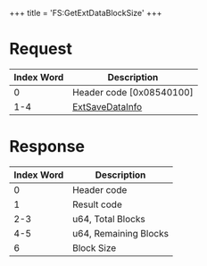 +++
title = 'FS:GetExtDataBlockSize'
+++

# Request

| Index Word | Description                                                       |
|------------|-------------------------------------------------------------------|
| 0          | Header code \[0x08540100\]                                        |
| 1-4        | [ExtSaveDataInfo](Filesystem_services#ExtSaveDataInfo "wikilink") |

# Response

| Index Word | Description           |
|------------|-----------------------|
| 0          | Header code           |
| 1          | Result code           |
| 2-3        | u64, Total Blocks     |
| 4-5        | u64, Remaining Blocks |
| 6          | Block Size            |
